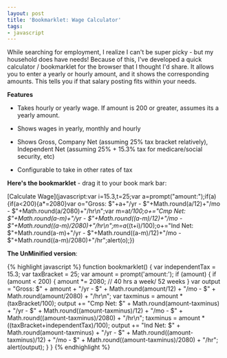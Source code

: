 ```yaml
---
layout: post
title: 'Bookmarklet: Wage Calculator'
tags:
- javascript
---
```


While searching for employment, I realize I can't be super picky - but my household does have needs!  Because of this, I've developed a quick calculator / bookmarklet for the browser that I thought I'd share.  It allows you to enter a yearly or hourly amount, and it shows the corresponding amounts.  This tells you if that salary posting fits within your needs.

**Features**




  * Takes hourly or yearly wage.  If amount is 200 or greater, assumes its a yearly amount.


  * Shows wages in yearly, monthly and hourly


  * Shows Gross, Company Net (assuming 25% tax bracket relatively), Independent Net (assuming 25% + 15.3% tax for medicare/social security, etc)


  * Configurable to take in other rates of tax



**Here's the bookmarklet** - drag it to your book mark bar:

[Calculate Wage](javascript:var i=15.3,t=25;var a=prompt("amount:");if(a){if(a<200){a*=2080}var o="Gross: $"+a+"/yr - $"+Math.round(a/12)+"/mo - $"+Math.round(a/2080)+"/hr\n";var m=a*t/100;o+="Cmp Net: $"+Math.round(a-m)+"/yr - $"+Math.round((a-m)/12)+"/mo - $"+Math.round((a-m)/2080)+"/hr\n";m=a*((t+i)/100);o+="Ind Net: $"+Math.round(a-m)+"/yr - $"+Math.round((a-m)/12)+"/mo - $"+Math.round((a-m)/2080)+"/hr";alert(o);})

**The UnMinified version**:

{% highlight javascript %}
function bookmarklet()
{
    var independentTax = 15.3;
    var taxBracket = 25;
    var amount = prompt('amount:');
    if (amount) {
        if (amount < 200) {
            amount *= 2080; // 40 hrs a week/ 52 weeks
        }
        var output = "Gross: $" + amount + "/yr - $" + Math.round(amount/12) + "/mo - $" + Math.round(amount/2080) + "/hr\n";
        var taxminus = amount * (taxBracket/100);
        output += "Cmp Net: $" + Math.round(amount-taxminus) + "/yr - $" + Math.round((amount-taxminus)/12) + "/mo - $" + Math.round((amount-taxminus)/2080) + "/hr\n";
        taxminus = amount * ((taxBracket+independentTax)/100);
        output += "Ind Net: $" + Math.round(amount-taxminus) + "/yr - $" + Math.round((amount-taxminus)/12) + "/mo - $" + Math.round((amount-taxminus)/2080) + "/hr";
        alert(output);
    }
}
{% endhighlight %}
    
